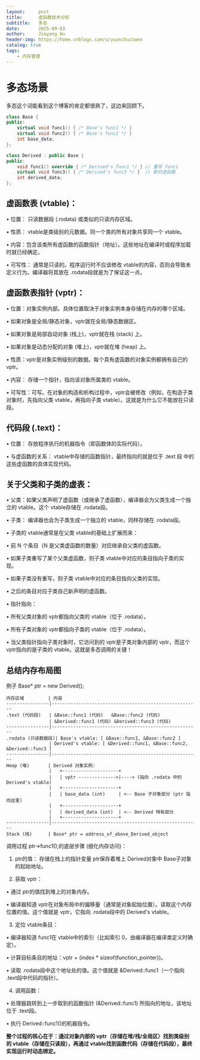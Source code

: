 ```yaml
---
layout:     post
title:      虚函数技术分析
subtitle:   多态
date:       2025-09-03
author:     Jiayang Hu
header-img: https://home.cnblogs.com/u/yuanchuziwen
catalog: true
tags:
    - 内存管理
---
```


# 多态场景

多态这个词能看到这个博客的肯定都很熟了，这边来回顾下。

```cpp
class Base {
public:
    virtual void func1() { /* Base's func1 */ }
    virtual void func2() { /* Base's func2 */ }
    int base_data;
};

class Derived : public Base {
public:
    void func1() override { /* Derived's func1 */ } // 重写 func1
    virtual void func3() { /* Derived's func3 */ }  // 新的虚函数
    int derived_data;
};
```


## ​虚函数表 (vtable)：​​

• ​​位置：​​ ​​只读数据段 (.rodata)​​ 或类似的只读内存区域。

• ​​性质：​​ vtable是​​类级别​​的元数据。同一个类的所有对象共享同一个 vtable。

• ​​内容：​​ 包含该类所有虚函数的函数指针（地址）。这些地址在编译时或程序加载时就已经确定。

• ​​可写性：​​ 通常是​​只读​​的。程序运行时不应该修改 vtable的内容，否则会导致未定义行为。编译器将其放在 .rodata段就是为了保证这一点。

## ​​虚函数表指针 (vptr)：​​

• ​​位置：​​ ​​对象实例内部​​。具体位置取决于对象实例本身存储在内存的哪个区域。

• 如果对象是​​全局/静态对象​​，vptr就在​​全局/静态数据区​​。

• 如果对象是​​局部自动对象 (栈上)​​，vptr就在​​栈 (stack)​​ 上。

• 如果对象是​​动态分配的对象 (堆上)​​，vptr就在​​堆 (heap)​​ 上。

• ​​性质：​​ vptr是​​对象实例级别​​的数据。每个具有虚函数的对象实例都拥有自己的 vptr。

• ​​内容：​​ 存储一个指针，指向该对象所属类的 vtable。

• ​​可写性：​​ ​​可写​​。在对象的构造和析构过程中，vptr会被修改（例如，在构造子类对象时，先指向父类 vtable，再指向子类 vtable）。这就是为什么它不能放在只读段。

## ​​代码段 (.text)：​​

• ​​位置：​​ 存放程序执行的​​机器指令​​（即函数体的实际代码）。
 
• ​​与虚函数的关系：​​ vtable中存储的函数指针，最终指向的就是位于 ​​.text 段​​ 中的这些虚函数的具体实现代码。

## 关于父类和子类的虚表：​

• ​​父类：​​ 如果父类声明了虚函数（或继承了虚函数），编译器会为父类生成一个​​独立的 vtable​​。这个 vtable存储在 .rodata段。

• ​​子类：​​ 编译器也会为子类生成一个​​独立的 vtable​​，同样存储在 .rodata段。

• 子类的 vtable通常是在父类 vtable的基础上​​扩展​​而来：

• 前 N 个条目（N 是父类虚函数的数量）对应继承自父类的虚函数。

• 如果子类重写了某个父类虚函数，则子类 vtable中对应的条目指向子类的实现。

• 如果子类没有重写，则子类 vtable中对应的条目指向父类的实现。

• 之后的条目对应子类自己新声明的虚函数。

• ​​指针指向：​​

• 所有​​父类对象​​的 vptr都指向​​父类的 vtable​​（位于 .rodata）。

• 所有​​子类对象​​的 vptr都指向​​子类的 vtable​​（位于 .rodata）。

• 当父类指针指向子类对象时，它访问到的 vptr是子类对象内部的 vptr，而这个 vptr指向的是​​子类的 vtable​​。这就是多态调用的关键！

## ​​总结内存布局图 

例子 Base* ptr = new Derived();​

```
内存区域         | 内容
----------------|-------------------------------------------------------
.text (代码段)   | &Base::func1 (代码)   &Base::func2 (代码)
                | &Derived::func1 (代码) &Derived::func3 (代码)
----------------|-------------------------------------------------------
.rodata (只读数据段)| Base's vtable: [ &Base::func1, &Base::func2 ]
                | Derived's vtable: [ &Derived::func1, &Base::func2, &Derived::func3 ]
----------------|-------------------------------------------------------
Heap (堆)       | Derived 对象实例:
                |   +---------------------+
                |   | vptr -------------->|----> (指向 .rodata 中的 Derived's vtable)
                |   +---------------------+
                |   | base_data (int)     | <-- Base 子对象部分 (ptr 指向这里)
                |   +---------------------+
                |   | derived_data (int)  | <-- Derived 特有部分
                |   +---------------------+
----------------|-------------------------------------------------------
Stack (栈)      | Base* ptr = address_of_above_Derived_object
```

调用过程 ptr->func1();的底层步骤 (细化内存访问)：​​

1. ​​ptr的值：​​ 存储在栈上的指针变量 ptr保存着堆上 Derived对象中 Base子对象的起始地址。

2. ​​获取 vptr：​​

• 通过 ptr的值找到堆上的对象内存。

• 编译器知道 vptr在对象布局中的偏移量（通常是对象起始位置）。​​读取​​这个内存位置的值。这个值就是 vptr，它指向 .rodata段中的 Derived's vtable。

3. ​​定位 vtable条目：​​

• 编译器知道 func1在 vtable中的索引（比如索引 0，由编译器在编译类定义时确定）。

• 计算目标条目的地址：vptr + (index * sizeof(function_pointer))。

• ​​读取​​ .rodata段中这个地址处的值。这个值就是 &Derived::func1（一个指向 .text段中代码的指针）。

4. ​​调用函数：​​

• 处理器跳转到上一步取到的函数指针 (&Derived::func1) 所指向的地址，该地址位于 .text段。

• 执行 Derived::func1()的机器指令。

**整个过程的核心在于：通过对象内部的 vptr（存储在堆/栈/全局区）找到类级别的 vtable（存储在只读段），再通过 vtable找到函数代码（存储在代码段），最终实现运行时动态绑定。**